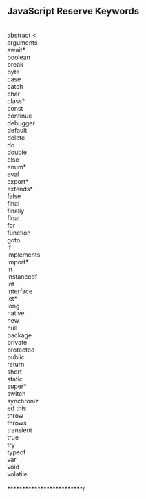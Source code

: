 <h2>JavaScript Reserve Keywords</h2> <br>
abstract <<br>
arguments <br>
await*	<br>
boolean<br>
break	<br>
byte	<br>
case<br>
catch<br>
char<br>
class*<br>
const<br>
continue<br>
debugger<br>
default<br>
delete<br>
do<br>
double<br>
else<br>
enum*<br>
eval<br>
export*<br>
extends*<br>
false<br>
final<br>
finally<br>
float<br>
for<br>
function<br>
goto<br>
if<br>
implements<br>	
import*<br>
in<br>
instanceof<br>
int<br>
interface<br>
let*<br>
long<br>
native<br>
new<br>
null<br>
package<br>
private<br>
protected<br>
public<br>
return<br>
short<br>
static<br>
super*<br>
switch<br>
synchroniz<br>ed	
this<br>
throw	<br>
throws	<br>
transient<br>	
true<br>
try	<br>
typeof	<br>
var	<br>
void<br>
volatile<br>
<br>
*************************/ 
